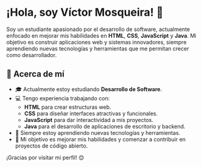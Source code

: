 # ¡Hola, soy Víctor Mosqueira! 👋

Soy un estudiante apasionado por el desarrollo de software, actualmente enfocado en mejorar mis habilidades en **HTML**, **CSS**, **JavaScript** y **Java**. Mi objetivo es construir aplicaciones web y sistemas innovadores, siempre aprendiendo nuevas tecnologías y herramientas que me permitan crecer como desarrollador.

## 🚀 Acerca de mí

- 🎓 Actualmente estoy estudiando **Desarrollo de Software**.
- 💻 Tengo experiencia trabajando con:
  - **HTML** para crear estructuras web.
  - **CSS** para diseñar interfaces atractivas y funcionales.
  - **JavaScript** para dar interactividad a mis proyectos.
  - **Java** para el desarrollo de aplicaciones de escritorio y backend.
- 🌱 Siempre estoy aprendiendo nuevas tecnologías y herramientas.
- 🔧 Mi objetivo es mejorar mis habilidades y comenzar a contribuir en proyectos de código abierto.


  


¡Gracias por visitar mi perfil! 😊


